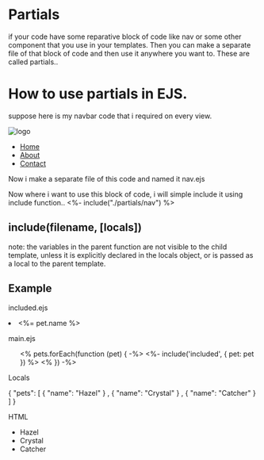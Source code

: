 # Partials

if your code have some reparative block of code like nav or some other component that you use in your templates.
Then you can make a separate file of that block of code and then use it anywhere you want to.
These are called partials..

# How to use partials in EJS.

suppose here is my navbar code that i required on every view.

<nav>
  <div class="logo">
    <img src="logo.png" alt="logo" />
  </div>
  <ul class="nav-links">
    <li class="nav-link"><a href="Home">Home</a></li>
    <li class="nav-link"><a href="About">About</a></li>
    <li class="nav-link"><a href="contact">Contact</a></li>
  </ul>
</nav>

Now i make a separate file of this code and named it nav.ejs

Now where i want to use this block of code, i will simple include it using include function..
<%- include("./partials/nav") %>

## include(filename, [locals])

note: the variables in the parent function are not visible to the child template, unless it is explicitly declared in the locals object, or is passed as a local to the parent template.

## Example

included.ejs

<li><%= pet.name %></li>

main.ejs

<ul>
<%  pets.forEach(function (pet) { -%>
  <%- include('included', {
        pet: pet
      }) %>
<%  }) -%>
</ul>

Locals

{
"pets": [
{
"name": "Hazel"
}
, {
"name": "Crystal"
}
, {
"name": "Catcher"
}
]
}

HTML

<ul>
  <li>Hazel</li>
  <li>Crystal</li>
  <li>Catcher</li>
</ul>
